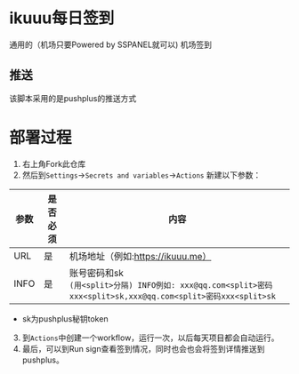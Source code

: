 # ikuuu每日签到

通用的（机场只要Powered by SSPANEL就可以) 机场签到
## 推送
  该脚本采用的是pushplus的推送方式

# 部署过程
 
1. 右上角Fork此仓库
2. 然后到`Settings`→`Secrets and variables`→`Actions` 新建以下参数：

| 参数    | 是否必须  | 内容                                                                                                     | 
|-------| ------------ |--------------------------------------------------------------------------------------------------------|
| URL   | 是  | 机场地址（例如:https://ikuuu.me）                                                                              |
| INFO  | 是  | 账号密码和sk<br/>```(用<split>分隔) INFO例如: xxx@qq.com<split>密码xxx<split>sk,xxx@qq.com<split>密码xxx<split>sk``` |


* sk为pushplus秘钥token

3. 到`Actions`中创建一个workflow，运行一次，以后每天项目都会自动运行。
4. 最后，可以到Run sign查看签到情况，同时也会也会将签到详情推送到pushplus。
